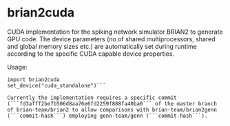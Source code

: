 # brian2cuda
CUDA implementation for the spiking network simulator BRIAN2 to generate GPU code. The device parameters (no of shared multiprocessors, shared and global memory sizes etc.) are automatically set during runtime according to the specific CUDA capable device properties.

Usage: 
```import brian2
import brian2cuda
set_device("cuda_standalone")```

Currently the implementation requires a specific commit (```fd3afff2be7b506d8aa76e6fd2259f888fa40ba0``` of the master branch of brian-team/brian2 to allow comparisons with brian-team/brian2genn (```commit-hash```) employing genn-team/genn (```commit-hash```).